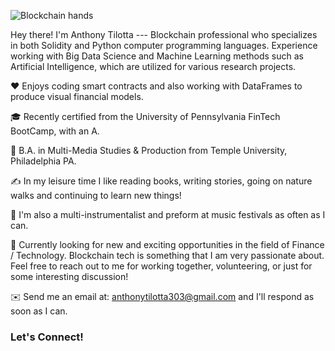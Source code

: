 ![Blockchain hands](https://user-images.githubusercontent.com/83500098/137349296-81ee6ec1-972d-4a59-b3e1-9c962537e198.jpg)

Hey there! 
I'm Anthony Tilotta --- Blockchain professional who specializes in both Solidity and Python computer programming languages. Experience working with Big Data Science and Machine Learning methods such as Artificial Intelligence, which are utilized for various research projects.

❤️ Enjoys coding smart contracts and also working with DataFrames to produce visual financial models.  

🎓 Recently certified from the University of Pennsylvania FinTech BootCamp, with an A.

🌱 B.A. in Multi-Media Studies & Production from Temple University, Philadelphia PA.

✍️ In my leisure time I like reading books, writing stories, going on nature walks and continuing to learn new things!

🎵 I'm also a multi-instrumentalist and preform at music festivals as often as I can.

💬 Currently looking for new and exciting opportunities in the field of Finance / Technology. Blockchain tech is something that I am very passionate about.
Feel free to reach out to me for working together, volunteering, or just for some interesting discussion! 

✉️ Send me an email at: anthonytilotta303@gmail.com and I'll respond as soon as I can.

### Let's Connect!
